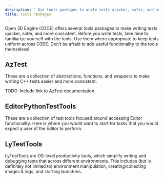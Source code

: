 ```yaml
---
description: ' Use tools packages to write tests quicker, safer, and more consistently. '
title: Tools Packages
---
```


Open 3D Engine (O3DE) offers several tools packages to make writing tests quicker, safer, and more consistent. Before you write tests, take time to familiarize yourself with the tools. Use them where appropriate to keep tests uniform across O3DE. Don't be afraid to add useful functionality to the tools themselves!

## AzTest

These are a collection of abstractions, functions, and wrappers to make writing C++ tests easier and more consistent.

TODO: Include link to AzTest documentation

## EditorPythonTestTools

These are a collection of test tools focused around accessing Editor functionality. Here is where you would want to start for tasks that you would expect a user of the Editor to perform.

<!-- TODO: Include link to EditorTestTools documentation -->

## LyTestTools

LyTestTools are OS-level productivity tools, which simplify writing and debugging tests that across different environments. This includes (but is definitely not limited to) environment manipulation, creating/collecting images & logs, and starting launchers.

<!-- TODO: Include link to LyTestTools documentation -->

